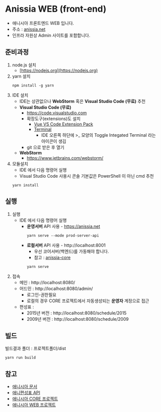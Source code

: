 # Anissia WEB (front-end)
- 애니시아 프론트엔드 WEB 입니다.
- 주소 : [anissia.net](https://anissia.net)
- 인프라 자원상 Admin 사이트를 포함합니다.

## 준비과정
1. node.js 설치
   * [https://nodejs.org](https://nodejs.org)
1. yarn 설치
   ```
   npm install -g yarn
   ```
1. IDE 설치
   * IDE는 상관없으나 **WebStorm** 혹은 **Visual Studio Code (무료)** 추천
   * **Visual Studio Code (무료)**
     * https://code.visualstudio.com
     * 확장도구(extensions)도 설치
       * [Vue VS Code Extension Pack](https://marketplace.visualstudio.com/items?itemName=sdras.vue-vscode-extensionpack)
       * [Terminal](https://marketplace.visualstudio.com/items?itemName=formulahendry.terminal)
         * IDE 오른쪽 하단에 >_ 모양의 Toggle Integated Terminal 라는 아이콘이 생김
     * git 으로 받은 후 열기
   * **WebStorm**
     * https://www.jetbrains.com/webstorm/
1. 모듈설치
   * IDE 에서 다음 명령어 실행
   * Visual Studio Code 사용시 콘솔 기본값은 PowerShell 이 아닌 cmd 추천 
   ```
   yarn install
   ```

## 실행
1. 실행
   * IDE 에서 다음 명령어 실행
        * **운영서버** API 사용 - https://anissia.net
            ```
            yarn serve --mode prod-server-api
            ```
        * **로컬서버** API 사용 - http://localhost:8001
            - 우선 코어서버(백엔드)를 가동해야 합니다.
            - 참고 : [anissia-core](https://github.com/anissia-net/anissia-core)
            ```
            yarn serve
            ```
2. 접속
   * 메인 : http://localhost:8080/
   * 어드민 : http://localhost:8080/admin/
     * 로그인-권한필요
     * 로컬의 경우 CORE 프로젝트에서 자동생성되는 **운영자** 계정으로 접근
   * 편성표 : 
      * 2015년 버전 : http://localhost:8080/schedule/2015
      * 2009년 버전 : http://localhost:8080/schedule/2009

## 빌드
빌드결과 폴더 : 프로젝트폴더/dist
```
yarn run build
```


## 참고 
* [애니시아 문서](https://github.com/anissia-net/document)
* [애니편성표 API](https://github.com/anissia-net/document/blob/main/api_anime_schdule.md)
* [애니시아 CORE 프로젝트](https://github.com/anissia-net/anissia-core)
* [애니시아 WEB 프로젝트](https://github.com/anissia-net/anissia-web)
